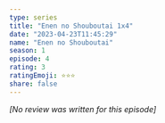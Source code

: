 ```yaml
---
type: series
title: "Enen no Shouboutai 1x4"
date: "2023-04-23T11:45:29"
name: "Enen no Shouboutai"
season: 1
episode: 4
rating: 3
ratingEmoji: ⭐️⭐️⭐️
share: false
---
```


_[No review was written for this episode]_
